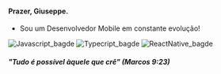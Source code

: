 #### Prazer, Giuseppe.

- Sou um Desenvolvedor Mobile em constante evolução!

![Javascript_bagde](https://img.shields.io/badge/JavaScript-F7DF1E?logo=javascript&logoColor=black&style=for-the-badge) ![Typecript_bagde](https://img.shields.io/badge/TypeScript-007ACC?style=for-the-badge&logo=typescript&logoColor=white) ![ReactNative_bagde](https://img.shields.io/badge/React_Native-20232A?style=for-the-badge&logo=react&logoColor=61DAFB)

#### *"Tudo é possível àquele que crê" (Marcos 9:23)*
